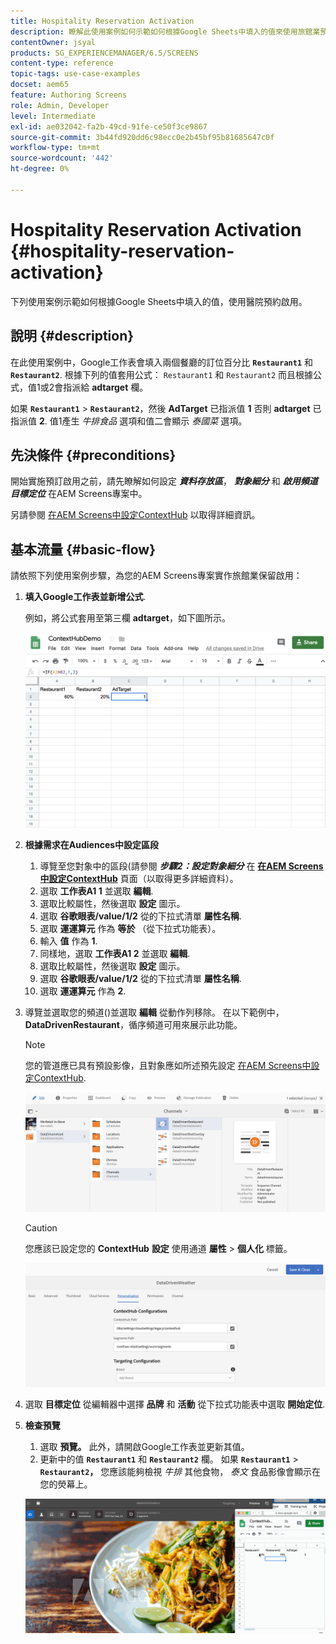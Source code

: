 ```yaml
---
title: Hospitality Reservation Activation
description: 瞭解此使用案例如何示範如何根據Google Sheets中填入的值來使用旅館業預訂啟用。
contentOwner: jsyal
products: SG_EXPERIENCEMANAGER/6.5/SCREENS
content-type: reference
topic-tags: use-case-examples
docset: aem65
feature: Authoring Screens
role: Admin, Developer
level: Intermediate
exl-id: ae032042-fa2b-49cd-91fe-ce50f3ce9867
source-git-commit: 3b44fd920dd6c98ecc0e2b45bf95b81685647c0f
workflow-type: tm+mt
source-wordcount: '442'
ht-degree: 0%

---
```


# Hospitality Reservation Activation {#hospitality-reservation-activation}

下列使用案例示範如何根據Google Sheets中填入的值，使用醫院預約啟用。

## 說明 {#description}

在此使用案例中，Google工作表會填入兩個餐廳的訂位百分比 **`Restaurant1`** 和 **`Restaurant2`**. 根據下列的值套用公式： `Restaurant1` 和 `Restaurant2` 而且根據公式，值1或2會指派給 **adtarget** 欄。

如果 **`Restaurant1`** > **`Restaurant2`**，然後 **AdTarget** 已指派值 **1** 否則 **adtarget** 已指派值 **2**. 值1產生 *牛排食品* 選項和值二會顯示 *泰國菜* 選項。

## 先決條件 {#preconditions}

開始實施預訂啟用之前，請先瞭解如何設定 ***資料存放區***， ***對象細分*** 和 ***啟用頻道目標定位*** 在AEM Screens專案中。

另請參閱 [在AEM Screens中設定ContextHub](configuring-context-hub.md) 以取得詳細資訊。

## 基本流量 {#basic-flow}

請依照下列使用案例步驟，為您的AEM Screens專案實作旅館業保留啟用：

1. **填入Google工作表並新增公式**.

   例如，將公式套用至第三欄 **adtarget**，如下圖所示。

   ![screen_shot_2019-04-29at94132am](assets/screen_shot_2019-04-29at94132am.png)

1. **根據需求在Audiences中設定區段**

   1. 導覽至您對象中的區段(請參閱 ***步驟2：設定對象細分*** 在 **[在AEM Screens中設定ContextHub](configuring-context-hub.md)** 頁面（以取得更多詳細資料）。
   1. 選取 **工作表A1 1** 並選取 **編輯**.
   1. 選取比較屬性，然後選取 **設定** 圖示。
   1. 選取 **谷歌眼表/value/1/2** 從的下拉式清單 **屬性名稱**.
   1. 選取 **運運算元** 作為 **等於** （從下拉式功能表）。
   1. 輸入 **值** 作為 **1**.
   1. 同樣地，選取 **工作表A1 2** 並選取 **編輯**.
   1. 選取比較屬性，然後選取 **設定** 圖示。
   1. 選取 **谷歌眼表/value/1/2** 從的下拉式清單 **屬性名稱**.
   1. 選取 **運運算元** 作為 **2**.

1. 導覽並選取您的頻道()並選取 **編輯** 從動作列移除。 在以下範例中， **DataDrivenRestaurant**，循序頻道可用來展示此功能。

   >[!NOTE]
   >
   >您的管道應已具有預設影像，且對象應如所述預先設定 [在AEM Screens中設定ContextHub](configuring-context-hub.md).

   ![screen_shot_2019-05-08at14652pm](assets/screen_shot_2019-05-08at14652pm.png)

   >[!CAUTION]
   >
   >您應該已設定您的 **ContextHub** **設定** 使用通道 **屬性** > **個人化** 標籤。

   ![screen_shot_2019-05-08at114106am](assets/screen_shot_2019-05-08at114106am.png)

1. 選取 **目標定位** 從編輯器中選擇 **品牌** 和 **活動** 從下拉式功能表中選取 **開始定位**.
1. **檢查預覽**

   1. 選取 **預覽。** 此外，請開啟Google工作表並更新其值。
   1. 更新中的值 **`Restaurant1`** 和 **`Restaurant2`** 欄。 如果 **`Restaurant1`** > **`Restaurant2`，** 您應該能夠檢視 *牛排* 其他食物， *泰文* 食品影像會顯示在您的熒幕上。

   ![result5](assets/result5.gif)
